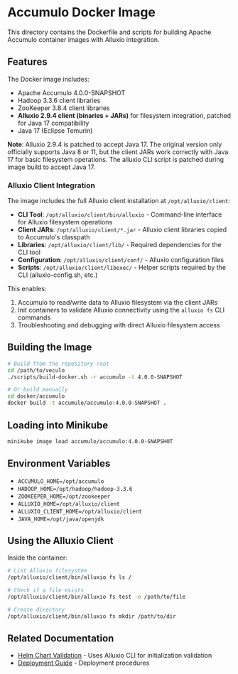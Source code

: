 # Accumulo Docker Image

This directory contains the Dockerfile and scripts for building Apache Accumulo container images with Alluxio integration.

## Features

The Docker image includes:
- Apache Accumulo 4.0.0-SNAPSHOT
- Hadoop 3.3.6 client libraries
- ZooKeeper 3.8.4 client libraries
- **Alluxio 2.9.4 client (binaries + JARs)** for filesystem integration, patched for Java 17 compatibility
- Java 17 (Eclipse Temurin)

**Note**: Alluxio 2.9.4 is patched to accept Java 17. The original version only officially supports Java 8 or 11, but the client JARs work correctly with Java 17 for basic filesystem operations. The alluxio CLI script is patched during image build to accept Java 17.

### Alluxio Client Integration

The image includes the full Alluxio client installation at `/opt/alluxio/client`:
- **CLI Tool**: `/opt/alluxio/client/bin/alluxio` - Command-line interface for Alluxio filesystem operations
- **Client JARs**: `/opt/alluxio/client/*.jar` - Alluxio client libraries copied to Accumulo's classpath
- **Libraries**: `/opt/alluxio/client/lib/` - Required dependencies for the CLI tool
- **Configuration**: `/opt/alluxio/client/conf/` - Alluxio configuration files
- **Scripts**: `/opt/alluxio/client/libexec/` - Helper scripts required by the CLI (alluxio-config.sh, etc.)

This enables:
1. Accumulo to read/write data to Alluxio filesystem via the client JARs
2. Init containers to validate Alluxio connectivity using the `alluxio fs` CLI commands
3. Troubleshooting and debugging with direct Alluxio filesystem access

## Building the Image

```bash
# Build from the repository root
cd /path/to/veculo
./scripts/build-docker.sh -r accumulo -t 4.0.0-SNAPSHOT

# Or build manually
cd docker/accumulo
docker build -t accumulo/accumulo:4.0.0-SNAPSHOT .
```

## Loading into Minikube

```bash
minikube image load accumulo/accumulo:4.0.0-SNAPSHOT
```

## Environment Variables

- `ACCUMULO_HOME=/opt/accumulo`
- `HADOOP_HOME=/opt/hadoop/hadoop-3.3.6`
- `ZOOKEEPER_HOME=/opt/zookeeper`
- `ALLUXIO_HOME=/opt/alluxio/client`
- `ALLUXIO_CLIENT_HOME=/opt/alluxio/client`
- `JAVA_HOME=/opt/java/openjdk`

## Using the Alluxio Client

Inside the container:

```bash
# List Alluxio filesystem
/opt/alluxio/client/bin/alluxio fs ls /

# Check if a file exists
/opt/alluxio/client/bin/alluxio fs test -e /path/to/file

# Create directory
/opt/alluxio/client/bin/alluxio fs mkdir /path/to/dir
```

## Related Documentation

- [Helm Chart Validation](../charts/accumulo/VALIDATION.md) - Uses Alluxio CLI for initialization validation
- [Deployment Guide](../charts/accumulo/DEPLOYMENT.md) - Deployment procedures
